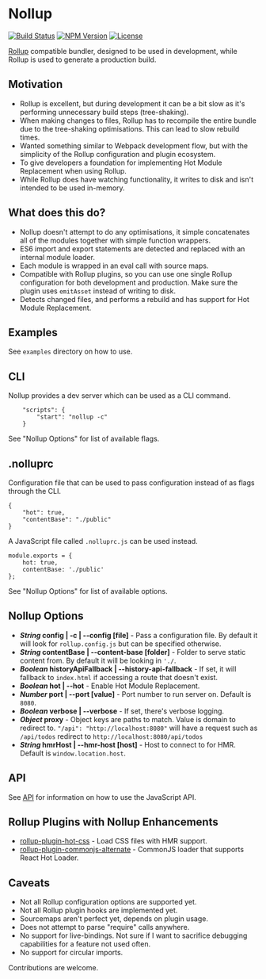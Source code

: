 # Nollup

[![Build Status](https://travis-ci.com/PepsRyuu/nollup.svg?branch=master)](https://travis-ci.com/PepsRyuu/nollup)
[![NPM Version](https://img.shields.io/npm/v/nollup.svg)](https://img.shields.io/npm/v/nollup.svg)
[![License](https://badgen.net/github/license/pepsryuu/nollup)](https://badgen.net/github/license/pepsryuu/nollup)

[Rollup](https://rollupjs.org/guide/en) compatible bundler, designed to be used in development, while Rollup is used to generate a production build.

## Motivation

* Rollup is excellent, but during development it can be a bit slow as it's performing unnecessary build steps (tree-shaking).
* When making changes to files, Rollup has to recompile the entire bundle due to the tree-shaking optimisations. This can lead to slow rebuild times.
* Wanted something similar to Webpack development flow, but with the simplicity of the Rollup configuration and plugin ecosystem.
* To give developers a foundation for implementing Hot Module Replacement when using Rollup.
* While Rollup does have watching functionality, it writes to disk and isn't intended to be used in-memory.

## What does this do?

* Nollup doesn't attempt to do any optimisations, it simple concatenates all of the modules together with simple function wrappers.
* ES6 import and export statements are detected and replaced with an internal module loader.
* Each module is wrapped in an eval call with source maps. 
* Compatible with Rollup plugins, so you can use one single Rollup configuration for both development and production. Make sure the plugin uses ```emitAsset``` instead of writing to disk.
* Detects changed files, and performs a rebuild and has support for Hot Module Replacement.

## Examples

See ```examples``` directory on how to use.

## CLI

Nollup provides a dev server which can be used as a CLI command.

```
    "scripts": {
        "start": "nollup -c"
    }
```

See "Nollup Options" for list of available flags.

## .nolluprc

Configuration file that can be used to pass configuration instead of as flags through the CLI. 

```
{
    "hot": true,
    "contentBase": "./public"
}
```

A JavaScript file called ```.nolluprc.js``` can be used instead.

```
module.exports = {
    hot: true,
    contentBase: './public'
};
```

See "Nollup Options" for list of available options.

## Nollup Options

* ***String* config | -c | --config [file]** - Pass a configuration file. By default it will look for ```rollup.config.js``` but can be specified otherwise.
* ***String* contentBase | --content-base [folder]** - Folder to serve static content from. By default it will be looking in ```'./```.
* ***Boolean* historyApiFallback | --history-api-fallback** - If set, it will fallback to ```index.html``` if accessing a route that doesn't exist.
* ***Boolean* hot | --hot** - Enable Hot Module Replacement.
* ***Number* port | --port [value]** - Port number to run server on. Default is ```8080```.
* ***Boolean* verbose | --verbose** - If set, there's verbose logging.
* ***Object* proxy** - Object keys are paths to match. Value is domain to redirect to. ```"/api": "http://localhost:8080"``` will have a request such as ```/api/todos``` redirect to ```http://localhost:8080/api/todos``` 
* ***String* hmrHost | --hmr-host [host]** - Host to connect to for HMR. Default is ```window.location.host```.

## API

See [API](API.md) for information on how to use the JavaScript API.

## Rollup Plugins with Nollup Enhancements

* [rollup-plugin-hot-css](https://github.com/PepsRyuu/rollup-plugin-hot-css) - Load CSS files with HMR support.
* [rollup-plugin-commonjs-alternate](https://github.com/PepsRyuu/rollup-plugin-commonjs-alternate) - CommonJS loader that supports React Hot Loader.

## Caveats

* Not all Rollup configuration options are supported yet.
* Not all Rollup plugin hooks are implemented yet.
* Sourcemaps aren't perfect yet, depends on plugin usage.
* Does not attempt to parse "require" calls anywhere.
* No support for live-bindings. Not sure if I want to sacrifice debugging capabilities for a feature not used often.
* No support for circular imports.

Contributions are welcome.

